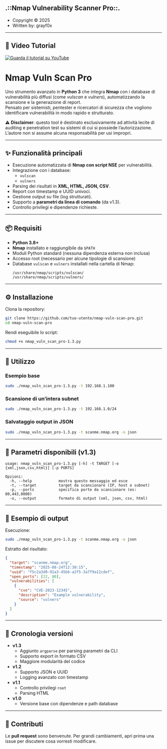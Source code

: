 .::Nmap Vulnerability Scanner Pro::.
------------------------------------
  - Copyright ©️ 2025
  - Written by: grayf0x        

***  

## 🎥 Video Tutorial
[![Guarda il tutorial su YouTube](https://img.youtube.com/vi/qbUjt6nPReo/0.jpg)](https://www.youtube.com/watch?v=qbUjt6nPReo)

# Nmap Vuln Scan Pro

Uno strumento avanzato in **Python 3** che integra **Nmap** con i database di vulnerabilità più diffusi (come *vulscan* e *vulners*), automatizzando la scansione e la generazione di report.  
Pensato per sistemisti, pentester e ricercatori di sicurezza che vogliono identificare vulnerabilità in modo rapido e strutturato.

⚠️ **Disclaimer**: questo tool è destinato esclusivamente ad attività lecite di auditing e penetration test su sistemi di cui si possiede l’autorizzazione. L’autore non si assume alcuna responsabilità per usi impropri.

---

## ✨ Funzionalità principali
- Esecuzione automatizzata di **Nmap con script NSE** per vulnerabilità.
- Integrazione con i database:
  - `vulscan`
  - `vulners`
- Parsing dei risultati in **XML, HTML, JSON, CSV**.
- Report con timestamp e UUID univoci.
- Gestione output su file (log strutturati).
- Supporto a **parametri da linea di comando** (da v1.3).
- Controllo privilegi e dipendenze richieste.

---

## 📦 Requisiti
- **Python 3.8+**
- **Nmap** installato e raggiungibile da `$PATH`
- Moduli Python standard (nessuna dipendenza esterna non inclusa)
- Accesso root (necessario per alcune tipologie di scansione)
- Database `vulscan` e `vulners` installati nella cartella di Nmap:
  ```
  /usr/share/nmap/scripts/vulscan/
  /usr/share/nmap/scripts/vulners/
  ```

---

## ⚙️ Installazione
Clona la repository:
```bash
git clone https://github.com/tuo-utente/nmap-vuln-scan-pro.git
cd nmap-vuln-scan-pro
```

Rendi eseguibile lo script:
```bash
chmod +x nmap_vuln_scan_pro-1.3.py
```

---

## 🚀 Utilizzo

### Esempio base
```bash
sudo ./nmap_vuln_scan_pro-1.3.py -t 192.168.1.100
```

### Scansione di un’intera subnet
```bash
sudo ./nmap_vuln_scan_pro-1.3.py -t 192.168.1.0/24
```

### Salvataggio output in JSON
```bash
sudo ./nmap_vuln_scan_pro-1.3.py -t scanme.nmap.org -o json
```

---

## 🔧 Parametri disponibili (v1.3)
```
usage: nmap_vuln_scan_pro-1.3.py [-h] -t TARGET [-o {xml,json,csv,html}] [-p PORTS]

Opzioni:
  -h, --help            mostra questo messaggio ed esce
  -t, --target          target da scansionare (IP, host o subnet)
  -p, --ports           specifica porte da scansionare (es: 80,443,8080)
  -o, --output          formato di output (xml, json, csv, html)
```

---

## 📑 Esempio di output
Esecuzione:
```bash
sudo ./nmap_vuln_scan_pro-1.3.py -t scanme.nmap.org -o json
```

Estratto del risultato:
```json
{
  "target": "scanme.nmap.org",
  "timestamp": "2025-08-24T12:30:15",
  "uuid": "f5c2a3d0-91a3-45b6-a2f5-3a7f9a12cdef",
  "open_ports": [22, 80],
  "vulnerabilities": [
    {
      "cve": "CVE-2023-12345",
      "description": "Example vulnerability",
      "source": "vulners"
    }
  ]
}
```

---

## 📝 Cronologia versioni
- **v1.3**
  - Aggiunto `argparse` per parsing parametri da CLI
  - Supporto export in formato CSV
  - Maggiore modularità del codice
- **v1.2**
  - Supporto JSON e UUID
  - Logging avanzato con timestamp
- **v1.1**
  - Controllo privilegi `root`
  - Parsing HTML
- **v1.0**
  - Versione base con dipendenze e path database

---

## 🤝 Contributi
Le **pull request** sono benvenute. Per grandi cambiamenti, apri prima una issue per discutere cosa vorresti modificare.
